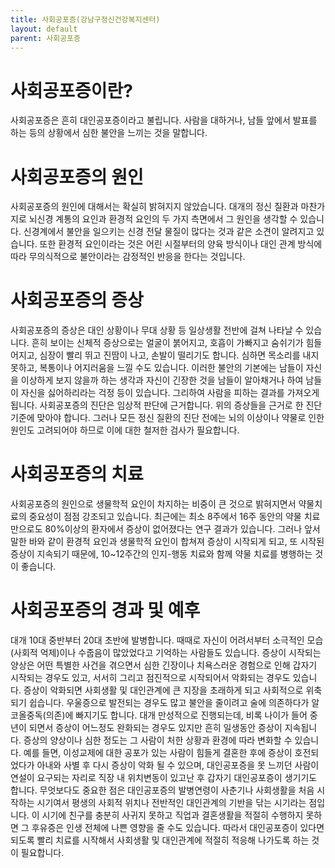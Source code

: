 ```yaml
---
title: 사회공포증(강남구정신건강복지센터)
layout: default
parent: 사회공포증
---
```


# 사회공포증이란?
사회공포증은 흔히 대인공포증이라고 불립니다. 사람을 대하거나, 남들 앞에서 발표를 하는 등의 상황에서 심한 불안을 느끼는 것을 말합니다.

# 사회공포증의 원인
사회공포증의 원인에 대해서는 확실히 밝혀지지 않았습니다. 대개의 정신 질환과 마찬가지로 뇌신경 계통의 요인과 환경적 요인의 두 가지 측면에서 그 원인을 생각할 수 있습니다. 신경계에서 불안을 일으키는 신경 전달 물질이 많다는 것과 같은 소견이 알려지고 있습니다. 또한 환경적 요인이라는 것은 어린 시절부터의 양육 방식이나 대인 관계 방식에 따라 무의식적으로 불안이라는 감정적인 반응을 한다는 것입니다.

# 사회공포증의 증상
사회공포증의 증상은 대인 상황이나 무대 상황 등 일상생활 전반에 걸쳐 나타날 수 있습니다. 흔히 보이는 신체적 증상으로는 얼굴이 붉어지고, 호흡이 가빠지고 숨쉬기가 힘들어지고, 심장이 빨리 뛰고 진땀이 나고, 손발이 떨리기도 합니다. 심하면 목소리를 내지 못하고, 복통이나 어지러움을 느낄 수도 있습니다. 이러한 불안의 기본에는 남들이 자신을 이상하게 보지 않을까 하는 생각과 자신이 긴장한 것을 남들이 알아채거나 하여 남들이 자신을 싫어하리라는 걱정 등이 있습니다. 그리하여 사람을 피하는 결과를 가져오게 됩니다. 사회공포증의 진단은 임상적 판단에 근거합니다. 위의 증상들을 근거로 한 진단 기준에 맞아야 합니다. 그러나 모든 정신 질환의 진단 전에는 뇌의 이상이나 약물로 인한 원인도 고려되어야 하므로 이에 대한 철저한 검사가 필요합니다.

# 사회공포증의 치료
사회공포증의 원인으로 생물학적 요인이 차지하는 비중이 큰 것으로 밝혀지면서 약물치료의 중요성이 점점 강조되고 있습니다. 최근에는 최소 8주에서 16주 동안의 약물 치료만으로도 80%이상의 환자에서 증상이 없어졌다는 연구 결과가 있습니다. 그러나 앞서 말한 바와 같이 환경적 요인과 생물학적 요인이 합쳐져 증상이 시작되게 되고, 또 시작된 증상이 지속되기 때문에, 10~12주간의 인지-행동 치료와 함께 약물 치료를 병행하는 것이 좋습니다.

# 사회공포증의 경과 및 예후
대개 10대 중반부터 20대 초반에 발병합니다. 때때로 자신이 어려서부터 소극적인 모습(사회적 억제)이나 수줍음이 많았었다고 기억하는 사람들도 있습니다. 증상이 시작되는 양상은 어떤 특별한 사건을 겪으면서 심한 긴장이나 치욕스러운 경험으로 인해 갑자기 시작되는 경우도 있고, 서서히 그리고 점진적으로 시작되어서 악화되는 경우도 있습니다. 증상이 악화되면 사회생활 및 대인관계에 큰 지장을 초래하게 되고 사회적으로 위축되기 쉽습니다. 우울증으로 발전되는 경우도 많고 불안을 줄이려고 술에 의존하다가 알코올중독(의존)에 빠지기도 합니다. 대개 만성적으로 진행되는데, 비록 나이가 들어 중년이 되면서 증상이 어느정도 완화되는 경우도 있지만 흔히 일생동안 증상이 지속됩니다. 증상의 양상이나 심한 정도는 그 사람이 처한 상황과 환경에 따라 변화할 수 있습니다. 예를 들면, 이성교제에 대한 공포가 있는 사람이 힘들게 결혼한 후에 증상이 호전되었다가 아내와 사별 후 다시 증상이 악화 될 수 있으며, 대인공포증을 못 느끼던 사람이 연설이 요구되는 자리로 직장 내 위치변동이 있고난 후 갑자기 대인공포증이 생기기도 합니다. 무엇보다도 중요한 점은 대인공포증의 발병연령이 사춘기나 사회생활을 처음 시작하는 시기여서 평생의 사회적 위치나 전반적인 대인관계의 기반을 닦는 시기라는 점입니다. 이 시기에 친구를 충분히 사귀지 못하고 직업과 결혼생활을 적절히 수행하지 못하면 그 후유증은 인생 전체에 나쁜 영향을 줄 수도 있습니다. 따라서 대인공포증이 있다면 되도록 빨리 치료를 시작해서 사회생활 및 대인관계에 적절히 적응해 나가도록 하는 것이 필요합니다.